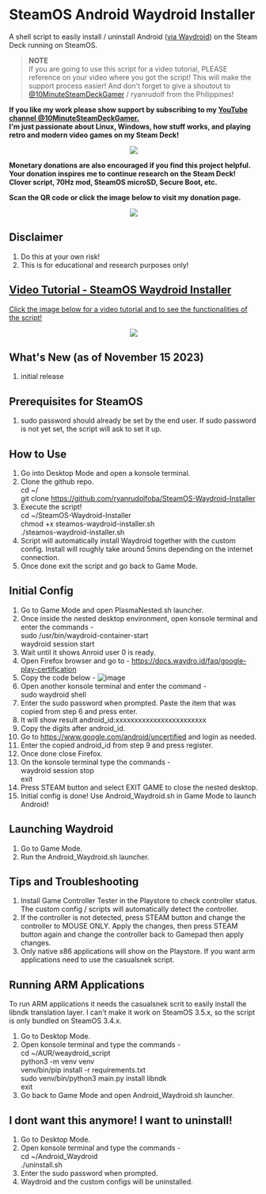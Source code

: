 # SteamOS Android Waydroid Installer

A shell script to easily install / uninstall Android ([via Waydroid](https://waydro.id/)) on the Steam Deck running on SteamOS.

> **NOTE**\
> If you are going to use this script for a video tutorial, PLEASE reference on your video where you got the script! This will make the support process easier!
> And don't forget to give a shoutout to [@10MinuteSteamDeckGamer](https://www.youtube.com/@10MinuteSteamDeckGamer/) / ryanrudolf from the Philippines!
>

<b> If you like my work please show support by subscribing to my [YouTube channel @10MinuteSteamDeckGamer.](https://www.youtube.com/@10MinuteSteamDeckGamer/) </b> <br>
<b> I'm just passionate about Linux, Windows, how stuff works, and playing retro and modern video games on my Steam Deck! </b>
<p align="center">
<a href="https://www.youtube.com/@10MinuteSteamDeckGamer/"> <img src="https://github.com/ryanrudolfoba/SteamOS-Waydroid-Installer/blob/main/10minute.png"/> </a>
</p>

<b>Monetary donations are also encouraged if you find this project helpful. Your donation inspires me to continue research on the Steam Deck! Clover script, 70Hz mod, SteamOS microSD, Secure Boot, etc.</b>

<b>Scan the QR code or click the image below to visit my donation page.</b>

<p align="center">
<a href="https://www.paypal.com/donate/?business=VSMP49KYGADT4&no_recurring=0&item_name=Your+donation+inspires+me+to+continue+research+on+the+Steam+Deck%21%0AClover+script%2C+70Hz+mod%2C+SteamOS+microSD%2C+Secure+Boot%2C+etc.%0A%0A&currency_code=CAD"> <img src="https://github.com/ryanrudolfoba/SteamOS-Waydroid-Installer/blob/main/QRCode.png"/> </a>
</p>

## Disclaimer
1. Do this at your own risk!
2. This is for educational and research purposes only!

## [Video Tutorial - SteamOS Waydroid Installer](https://youtu.be/ZKROup0Jnjg?si=DYmFFOeXmlNVUv_a)
[Click the image below for a video tutorial and to see the functionalities of the script!](https://youtu.be/ZKROup0Jnjg?si=DYmFFOeXmlNVUv_a)
</b>
<p align="center">
<a href="https://youtu.be/ZKROup0Jnjg?si=DYmFFOeXmlNVUv_a"> <img src="https://github.com/ryanrudolfoba/SteamOS-Waydroid-Installer/blob/main/android.jpg"/> </a>
</p>

## What's New (as of November 15 2023)
1. initial release

## Prerequisites for SteamOS
1. sudo password should already be set by the end user. If sudo password is not yet set, the script will ask to set it up.

## How to Use
1. Go into Desktop Mode and open a konsole terminal.
2. Clone the github repo. \
   cd ~/ \
   git clone https://github.com/ryanrudolfoba/SteamOS-Waydroid-Installer
3. Execute the script! \
   cd ~/SteamOS-Waydroid-Installer \
   chmod +x steamos-waydroid-installer.sh \
   ./steamos-waydroid-installer.sh
4. Script will automatically install Waydroid together with the custom config. Install will roughly take around 5mins depending on the internet connection.
5. Once done exit the script and go back to Game Mode.

## Initial Config
1. Go to Game Mode and open PlasmaNested.sh launcher.
2. Once inside the nested desktop environment, open konsole terminal and enter the commands - \
   sudo /usr/bin/waydroid-container-start \
   waydroid session start
3. Wait until it shows Anroid user 0 is ready.
4. Open Firefox browser and go to - https://docs.waydro.id/faq/google-play-certification
5. Copy the code below -
   ![image](https://github.com/ryanrudolfoba/SteamOS-Waydroid-Installer/assets/98122529/032f52e6-8637-4770-b11f-9e06085f2fee)
6. Open another konsole terminal and enter the command - \
   sudo waydroid shell
7. Enter the sudo password when prompted. Paste the item that was copied from step 6 and press enter.
8. It will show result android_id:xxxxxxxxxxxxxxxxxxxxxxxx
9. Copy the digits after android_id.
10. Go to https://www.google.com/android/uncertified and login as needed.
11. Enter the copied android_id from step 9 and press register.
12. Once done close Firefox.
13. On the konsole terminal type the commands - \
    waydroid session stop \
    exit
14. Press STEAM button and select EXIT GAME to close the nested desktop.
15. Initial config is done! Use Android_Waydroid.sh in Game Mode to launch Android!

## Launching Waydroid
1. Go to Game Mode.
2. Run the Android_Waydroid.sh launcher.

## Tips and Troubleshooting
1. Install Game Controller Tester in the Playstore to check controller status. The custom config / scripts will automatically detect the controller.
2. If the controller is not detected, press STEAM button and change the controller to MOUSE ONLY. Apply the changes, then press STEAM button again and change the controller back to Gamepad then apply changes.
3. Only native x86 applications will show on the Playstore. If you want arm applications need to use the casualsnek script.

## Running ARM Applications
To run ARM applications it needs the casualsnek scrit to easily install the libndk translation layer. I can't make it work on SteamOS 3.5.x, so the script is only bundled on SteamOS 3.4.x.

1. Go to Desktop Mode.
2. Open konsole terminal and type the commands - \
   cd ~/AUR/weaydroid_script \
   python3 -m venv venv \
   venv/bin/pip install -r requirements.txt \
   sudo venv/bin/python3 main.py install libndk \
   exit
4. Go back to Game Mode and open Android_Waydroid.sh launcher.

## I dont want this anymore! I want to uninstall!
1. Go to Desktop Mode.
2. Open konsole terminal and type the commands - \
   cd ~/Android_Waydroid \
   ./uninstall.sh
3. Enter the sudo password when prompted.
4. Waydroid and the custom configs will be uninstalled.
